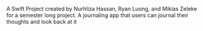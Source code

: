A Swift Project created by Nurhliza Hassan, Ryan Luong, and Mikias Zeleke for a semester long project. A journaling app that users can journal their thoughts and look back at it
